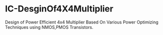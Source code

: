 # IC-DesginOf4X4Multiplier
Design of Power Efficient 4x4 Multiplier Based On Various Power Optimizing Techniques using NMOS,PMOS Transistors. 
